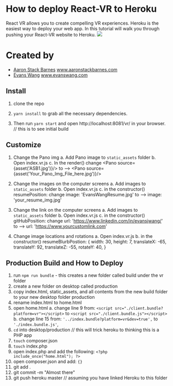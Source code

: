 
# How to deploy React-VR to Heroku

React VR allows you to create compelling VR experiences. Heroku is the easiest way to deploy your web app.
In this tutorial will walk you through pushing your React-VR website to Heroku.
![](react-vr.gif)

# Created by

* [Aaron Stack Barnes](https://github.com/aaronstackbarnes)
www.aaronstackbarnes.com
* [Evans Wang](https://github.com/evansjwang)
www.evanswang.com

## Install

1. clone the repo

2. `yarn install` to grab all the necessary dependencies.

3. Then run `yarn start` and open http://localhost:8081/vr/ in your browser. // this is to see initial build

## Customize

1. Change the Pano img 
  a. Add Pano image to `static_assets` folder
  b. Open index.vr.js
  c. In the render() change <Pano source={asset('ASB1.jpg')}/> to -->
                            <Pano source={asset('Your_Pano_Img_File_here.jpg')}/> 

2. Change the images on the computer screens
  a. Add images to `static_assets` folder
  b. Open index.vr.js
  c. in the constructor() resumePosition:
                                  change 
                                    image: 'EvansWangResume.jpg' to -->
                                    image: 'your_resume_img.jpg' 

3. Change the link on the computer screens
  a. Add images to `static_assets` folder
  b. Open index.vr.js
  c. in the constructor() gitHubPosition:
                                  change 
                                    url: 'https://www.linkedin.com/in/evansjwang/' to -->
                                    url: 'https://www.yourcustomlink.com' 
                                    
4. Change image locations and rotations
  a. Open index.vr.js
  b. in the constructor() resumeBlurbPostion: {
        width: 30,
        height: 7,
        translateX: -65,
        translateY: 92,
        translateZ: -55,
        rotateY: 40,
        }

## Production Build and How to Deploy

1. run `npm run bundle` - this creates a new folder called build under the vr folder
2. create a new folder on desktop called production
3. copy index.html, static_assets, and all contents from the new build folder to your new desktop folder production 
4. rename index.html to home.html
5. open home.html
  a. change line 9 from: 
        `<script src="./client.bundle?platform=vr"></script>` to `<script src="./client.bundle.js"></script>`
  b. change line 15 from:
        `'../index.bundle?platform=vr&dev=true',` to `'./index.bundle.js'`,
6. `cd` into desktop/production
// this will trick heroku to thinking this is a PHP app 
7. `touch` composer.json
8. `touch` index.php
9. open index.php and add the following: `<?php include_once("home.html"); ?>`
10. open composer.json and add:  `{}`
11. git add .
12. git commit -m "Almost there"
13. git push heroku master             // assuming you have linked Heroku to this folder


